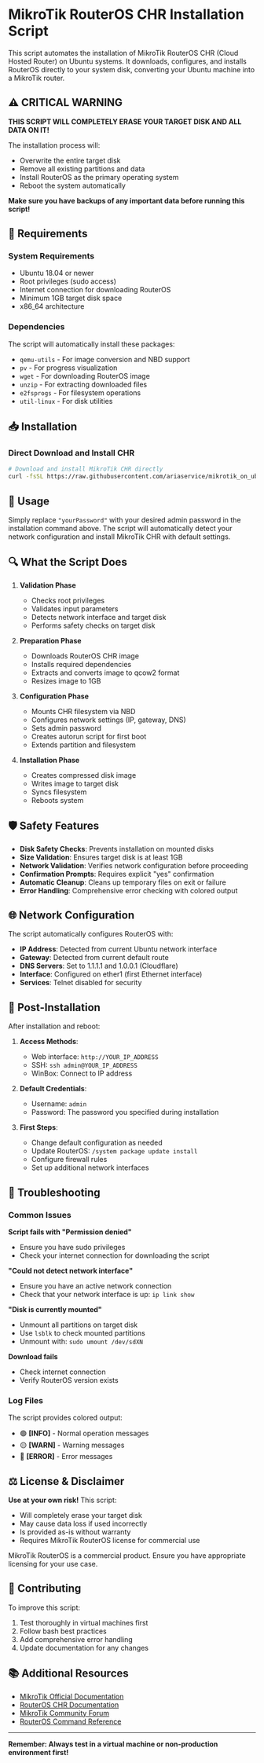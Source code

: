 # MikroTik RouterOS CHR Installation Script

This script automates the installation of MikroTik RouterOS CHR (Cloud Hosted Router) on Ubuntu systems. It downloads, configures, and installs RouterOS directly to your system disk, converting your Ubuntu machine into a MikroTik router.

## ⚠️ **CRITICAL WARNING**

**THIS SCRIPT WILL COMPLETELY ERASE YOUR TARGET DISK AND ALL DATA ON IT!**

The installation process will:
- Overwrite the entire target disk
- Remove all existing partitions and data
- Install RouterOS as the primary operating system
- Reboot the system automatically

**Make sure you have backups of any important data before running this script!**

## 🔧 Requirements

### System Requirements
- Ubuntu 18.04 or newer
- Root privileges (sudo access)
- Internet connection for downloading RouterOS
- Minimum 1GB target disk space
- x86_64 architecture

### Dependencies
The script will automatically install these packages:
- `qemu-utils` - For image conversion and NBD support
- `pv` - For progress visualization
- `wget` - For downloading RouterOS image
- `unzip` - For extracting downloaded files
- `e2fsprogs` - For filesystem operations
- `util-linux` - For disk utilities

## 📥 Installation

### Direct Download and Install CHR
```bash
# Download and install MikroTik CHR directly
curl -fsSL https://raw.githubusercontent.com/ariaservice/mikrotik_on_ubuntu/master/install_mikrotik_on_ubuntu.sh | sudo bash -s -- "yourPassword" "Mikrotik CHR"
```

## 📖 Usage

Simply replace `"yourPassword"` with your desired admin password in the installation command above. The script will automatically detect your network configuration and install MikroTik CHR with default settings.

## 🔍 What the Script Does

1. **Validation Phase**
   - Checks root privileges
   - Validates input parameters
   - Detects network interface and target disk
   - Performs safety checks on target disk

2. **Preparation Phase**
   - Downloads RouterOS CHR image
   - Installs required dependencies
   - Extracts and converts image to qcow2 format
   - Resizes image to 1GB

3. **Configuration Phase**
   - Mounts CHR filesystem via NBD
   - Configures network settings (IP, gateway, DNS)
   - Sets admin password
   - Creates autorun script for first boot
   - Extends partition and filesystem

4. **Installation Phase**
   - Creates compressed disk image
   - Writes image to target disk
   - Syncs filesystem
   - Reboots system

## 🛡️ Safety Features

- **Disk Safety Checks**: Prevents installation on mounted disks
- **Size Validation**: Ensures target disk is at least 1GB
- **Network Validation**: Verifies network configuration before proceeding
- **Confirmation Prompts**: Requires explicit "yes" confirmation
- **Automatic Cleanup**: Cleans up temporary files on exit or failure
- **Error Handling**: Comprehensive error checking with colored output

## 🌐 Network Configuration

The script automatically configures RouterOS with:
- **IP Address**: Detected from current Ubuntu network interface
- **Gateway**: Detected from current default route
- **DNS Servers**: Set to 1.1.1.1 and 1.0.0.1 (Cloudflare)
- **Interface**: Configured on ether1 (first Ethernet interface)
- **Services**: Telnet disabled for security

## 🔧 Post-Installation

After installation and reboot:

1. **Access Methods**:
   - Web interface: `http://YOUR_IP_ADDRESS`
   - SSH: `ssh admin@YOUR_IP_ADDRESS`
   - WinBox: Connect to IP address

2. **Default Credentials**:
   - Username: `admin`
   - Password: The password you specified during installation

3. **First Steps**:
   - Change default configuration as needed
   - Update RouterOS: `/system package update install`
   - Configure firewall rules
   - Set up additional network interfaces

## 🐛 Troubleshooting

### Common Issues

**Script fails with "Permission denied"**
- Ensure you have sudo privileges
- Check your internet connection for downloading the script

**"Could not detect network interface"**
- Ensure you have an active network connection
- Check that your network interface is up: `ip link show`

**"Disk is currently mounted"**
- Unmount all partitions on target disk
- Use `lsblk` to check mounted partitions
- Unmount with: `sudo umount /dev/sdXN`

**Download fails**
- Check internet connection
- Verify RouterOS version exists

### Log Files
The script provides colored output:
- 🟢 **[INFO]** - Normal operation messages
- 🟡 **[WARN]** - Warning messages
- 🔴 **[ERROR]** - Error messages

## ⚖️ License & Disclaimer

**Use at your own risk!** This script:
- Will completely erase your target disk
- May cause data loss if used incorrectly
- Is provided as-is without warranty
- Requires MikroTik RouterOS license for commercial use

MikroTik RouterOS is a commercial product. Ensure you have appropriate licensing for your use case.

## 🤝 Contributing

To improve this script:
1. Test thoroughly in virtual machines first
2. Follow bash best practices
3. Add comprehensive error handling
4. Update documentation for any changes

## 📚 Additional Resources

- [MikroTik Official Documentation](https://help.mikrotik.com/)
- [RouterOS CHR Documentation](https://help.mikrotik.com/docs/display/ROS/CHR)
- [MikroTik Community Forum](https://forum.mikrotik.com/)
- [RouterOS Command Reference](https://help.mikrotik.com/docs/display/ROS/Command+Line+Interface)

---

**Remember: Always test in a virtual machine or non-production environment first!**